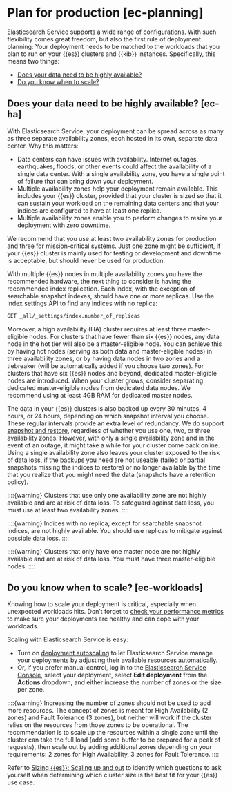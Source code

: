 # Plan for production [ec-planning]

Elasticsearch Service supports a wide range of configurations. With such flexibility comes great freedom, but also the first rule of deployment planning: Your deployment needs to be matched to the workloads that you plan to run on your {{es}} clusters and {{kib}} instances. Specifically, this means two things:

* [Does your data need to be highly available?](../../../deploy-manage/production-guidance/plan-for-production-elastic-cloud.md#ec-ha)
* [Do you know when to scale?](../../../deploy-manage/production-guidance/plan-for-production-elastic-cloud.md#ec-workloads)


## Does your data need to be highly available? [ec-ha] 

With Elasticsearch Service, your deployment can be spread across as many as three separate availability zones, each hosted in its own, separate data center. Why this matters:

* Data centers can have issues with availability. Internet outages, earthquakes, floods, or other events could affect the availability of a single data center. With a single availability zone, you have a single point of failure that can bring down your deployment.
* Multiple availability zones help your deployment remain available. This includes your {{es}} cluster, provided that your cluster is sized so that it can sustain your workload on the remaining data centers and that your indices are configured to have at least one replica.
* Multiple availability zones enable you to perform changes to resize your deployment with zero downtime.

We recommend that you use at least two availability zones for production and three for mission-critical systems. Just one zone might be sufficient, if your {{es}} cluster is mainly used for testing or development and downtime is acceptable, but should never be used for production.

With multiple {{es}} nodes in multiple availability zones you have the recommended hardware, the next thing to consider is having the recommended index replication. Each index, with the exception of searchable snapshot indexes, should have one or more replicas. Use the index settings API to find any indices with no replica:

```sh
GET _all/_settings/index.number_of_replicas
```

Moreover, a high availability (HA) cluster requires at least three master-eligible nodes. For clusters that have fewer than six {{es}} nodes, any data node in the hot tier will also be a master-eligible node. You can achieve this by having hot nodes (serving as both data and master-eligible nodes) in three availability zones, or by having data nodes in two zones and a tiebreaker (will be automatically added if you choose two zones). For clusters that have six {{es}} nodes and beyond, dedicated master-eligible nodes are introduced. When your cluster grows, consider separating dedicated master-eligible nodes from dedicated data nodes. We recommend using at least 4GB RAM for dedicated master nodes.

The data in your {{es}} clusters is also backed up every 30 minutes, 4 hours, or 24 hours, depending on which snapshot interval you choose. These regular intervals provide an extra level of redundancy. We do support [snapshot and restore](../../../deploy-manage/tools/snapshot-and-restore.md), regardless of whether you use one, two, or three availability zones. However, with only a single availability zone and in the event of an outage, it might take a while for your cluster come back online. Using a single availability zone also leaves your cluster exposed to the risk of data loss, if the backups you need are not useable (failed or partial snapshots missing the indices to restore) or no longer available by the time that you realize that you might need the data (snapshots have a retention policy).

::::{warning} 
Clusters that use only one availability zone are not highly available and are at risk of data loss. To safeguard against data loss, you must use at least two availability zones.
::::


::::{warning} 
Indices with no replica, except for searchable snapshot indices, are not highly available. You should use replicas to mitigate against possible data loss.
::::


::::{warning} 
Clusters that only have one master node are not highly available and are at risk of data loss. You must have three master-eligible nodes.
::::



## Do you know when to scale? [ec-workloads] 

Knowing how to scale your deployment is critical, especially when unexpected workloads hits. Don’t forget to [check your performance metrics](../../../deploy-manage/monitor/monitoring-data/ec-saas-metrics-accessing.md) to make sure your deployments are healthy and can cope with your workloads.

Scaling with Elasticsearch Service is easy:

* Turn on [deployment autoscaling](../../../deploy-manage/autoscaling.md) to let Elasticsearch Service manage your deployments by adjusting their available resources automatically.
* Or, if you prefer manual control, log in to the [Elasticsearch Service Console](https://cloud.elastic.co?page=docs&placement=docs-body), select your deployment, select **Edit deployment** from the **Actions** dropdown, and either increase the number of zones or the size per zone.

::::{warning} 
Increasing the number of zones should not be used to add more resources. The concept of zones is meant for High Availability (2 zones) and Fault Tolerance (3 zones), but neither will work if the cluster relies on the resources from those zones to be operational. The recommendation is to scale up the resources within a single zone until the cluster can take the full load (add some buffer to be prepared for a peak of requests), then scale out by adding additional zones depending on your requirements: 2 zones for High Availability, 3 zones for Fault Tolerance.
::::


Refer to [Sizing {{es}}: Scaling up and out](https://www.elastic.co/blog/found-sizing-elasticsearch) to identify which questions to ask yourself when determining which cluster size is the best fit for your {{es}} use case.

